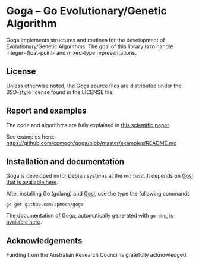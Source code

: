 # Goga &ndash; Go Evolutionary/Genetic Algorithm

Goga implements structures and routines for the development of Evolutionary/Genetic Algorithms. The
goal of this library is to handle integer- float-point- and mixed-type representations.

## License

Unless otherwise noted, the Goga source files are distributed
under the BSD-style license found in the LICENSE file.

## Report and examples

The code and algorithms are fully explained in [this scientific paper](https://github.com/cpmech/goga/blob/master/doc/report/goga-report-01.pdf).

See examples here: https://github.com/cpmech/goga/blob/master/examples/README.md

## Installation and documentation

Goga is developed in/for Debian systems at the moment.
It depends on [Gosl that is available here](https://github.com/cpmech/gosl).

After installing Go (golang) and [Gosl](https://github.com/cpmech/gosl), use the type the following commands

```
go get github.com/cpmech/goga
```

The documentation of Goga, automatically generated with `go doc`,
[is available here](http://rawgit.com/cpmech/goga/master/doc/index.html).

## Acknowledgements

Funding from the Australian Research Council is gratefully acknowledged.
